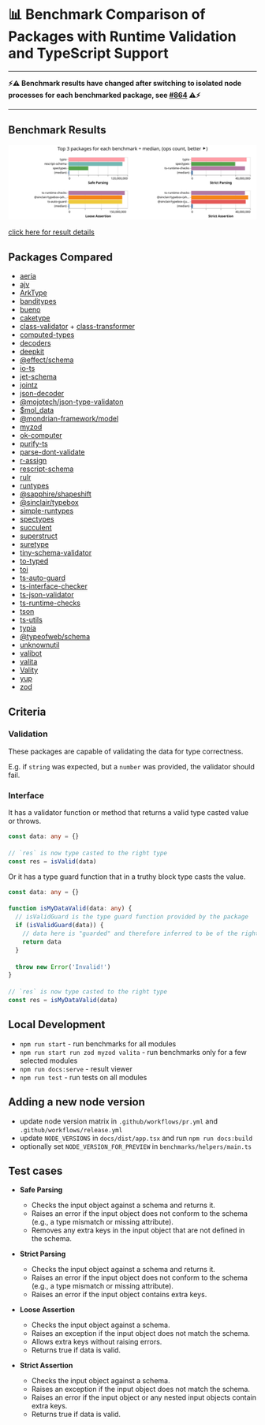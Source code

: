 # 📊 Benchmark Comparison of Packages with Runtime Validation and TypeScript Support

- - - -
**⚡⚠ Benchmark results have changed after switching to isolated node processes for each benchmarked package, see [#864](https://github.com/moltar/typescript-runtime-type-benchmarks/issues/864) ⚠⚡**
- - - -

## Benchmark Results

[![Fastest Packages - click to view details](docs/results/preview.svg)](https://moltar.github.io/typescript-runtime-type-benchmarks)

[click here for result details](https://moltar.github.io/typescript-runtime-type-benchmarks)

## Packages Compared

* [aeria](https://github.com/aeria-org/aeria)
* [ajv](https://ajv.js.org/)
* [ArkType](https://github.com/arktypeio/arktype)
* [banditypes](https://github.com/thoughtspile/banditypes)
* [bueno](https://github.com/philipnilsson/bueno)
* [caketype](https://github.com/justinyaodu/caketype)
* [class-validator](https://github.com/typestack/class-validator) + [class-transformer](https://github.com/typestack/class-transformer)
* [computed-types](https://github.com/neuledge/computed-types)
* [decoders](https://github.com/nvie/decoders)
* [deepkit](https://deepkit.io/)
* [@effect/schema](https://github.com/Effect-TS/effect/blob/main/packages/schema/README.md)
* [io-ts](https://github.com/gcanti/io-ts)
* [jet-schema](https://github.com/seanpmaxwell/jet-schema)
* [jointz](https://github.com/moodysalem/jointz)
* [json-decoder](https://github.com/venil7/json-decoder)
* [@mojotech/json-type-validaton](https://github.com/mojotech/json-type-validation)
* [$mol_data](https://github.com/hyoo-ru/mam_mol/blob/master/data/README.md)
* [@mondrian-framework/model](https://mondrianframework.com)
* [myzod](https://github.com/davidmdm/myzod)
* [ok-computer](https://github.com/richardscarrott/ok-computer)
* [purify-ts](https://github.com/gigobyte/purify)
* [parse-dont-validate](https://github.com/Packer-Man/parse-dont-validate)
* [r-assign](https://github.com/micnic/r-assign)
* [rescript-schema](https://github.com/DZakh/rescript-schema)
* [rulr](https://github.com/ryansmith94/rulr)
* [runtypes](https://github.com/pelotom/runtypes)
* [@sapphire/shapeshift](https://github.com/sapphiredev/shapeshift)
* [@sinclair/typebox](https://github.com/sinclairzx81/typebox)
* [simple-runtypes](https://github.com/hoeck/simple-runtypes)
* [spectypes](https://github.com/iyegoroff/spectypes)
* [succulent](https://github.com/aslilac/succulent)
* [superstruct](https://github.com/ianstormtaylor/superstruct)
* [suretype](https://github.com/grantila/suretype)
* [tiny-schema-validator](https://github.com/5alidz/tiny-schema-validator)
* [to-typed](https://github.com/jsoldi/to-typed)
* [toi](https://github.com/hf/toi)
* [ts-auto-guard](https://github.com/rhys-vdw/ts-auto-guard)
* [ts-interface-checker](https://github.com/gristlabs/ts-interface-checker)
* [ts-json-validator](https://github.com/ostrowr/ts-json-validator)
* [ts-runtime-checks](https://github.com/GoogleFeud/ts-runtime-checks)
* [tson](https://github.com/skarab42/tson)
* [ts-utils](https://github.com/ai-labs-team/ts-utils)
* [typia](https://github.com/samchon/typia)
* [@typeofweb/schema](https://github.com/typeofweb/schema)
* [unknownutil](https://github.com/lambdalisue/deno-unknownutil)
* [valibot](https://github.com/fabian-hiller/valibot)
* [valita](https://github.com/badrap/valita)
* [Vality](https://github.com/jeengbe/vality)
* [yup](https://github.com/jquense/yup)
* [zod](https://github.com/vriad/zod)

## Criteria

### Validation

These packages are capable of validating the data for type correctness.

E.g. if `string` was expected, but a `number` was provided, the validator should fail.

### Interface

It has a validator function or method that returns a valid type casted value or throws.

```ts
const data: any = {}

// `res` is now type casted to the right type
const res = isValid(data)
```

Or it has a type guard function that in a truthy block type casts the value.

```ts
const data: any = {}

function isMyDataValid(data: any) {
  // isValidGuard is the type guard function provided by the package
  if (isValidGuard(data)) {
    // data here is "guarded" and therefore inferred to be of the right type
    return data
  }

  throw new Error('Invalid!')
}

// `res` is now type casted to the right type
const res = isMyDataValid(data)
```

## Local Development

* `npm run start` - run benchmarks for all modules
* `npm run start run zod myzod valita` - run benchmarks only for a few selected modules
* `npm run docs:serve` - result viewer
* `npm run test` - run tests on all modules

## Adding a new node version

* update node version matrix in `.github/workflows/pr.yml` and `.github/workflows/release.yml`
* update `NODE_VERSIONS` in `docs/dist/app.tsx` and run `npm run docs:build`
* optionally set `NODE_VERSION_FOR_PREVIEW` in `benchmarks/helpers/main.ts`

## Test cases

* **Safe Parsing**
  * Checks the input object against a schema and returns it.
  * Raises an error if the input object does not conform to the schema (e.g., a type mismatch or missing attribute).
  * Removes any extra keys in the input object that are not defined in the schema.

* **Strict Parsing**
  * Checks the input object against a schema and returns it.
  * Raises an error if the input object does not conform to the schema (e.g., a type mismatch or missing attribute).
  * Raises an error if the input object contains extra keys.

* **Loose Assertion**
  * Checks the input object against a schema.
  * Raises an exception if the input object does not match the schema.
  * Allows extra keys without raising errors.
  * Returns true if data is valid.

* **Strict Assertion**
  * Checks the input object against a schema.
  * Raises an exception if the input object does not match the schema.
  * Raises an error if the input object or any nested input objects contain extra keys.
  * Returns true if data is valid.
